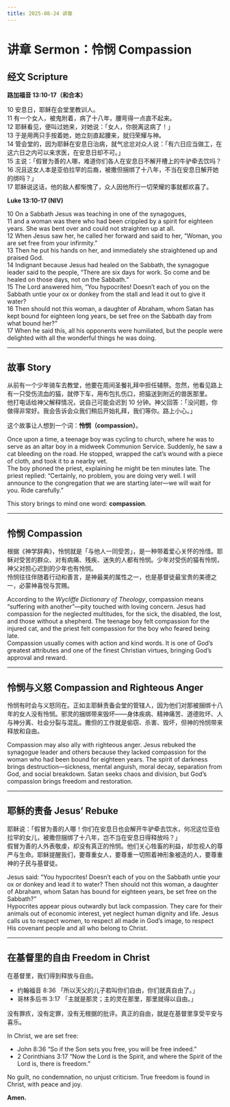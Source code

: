 ```yaml
---
title: 2025-08-24 讲章
---
```


# 讲章 Sermon：怜悯 Compassion
##

## 经文 Scripture

**路加福音 13:10-17（和合本）**

10 安息日，耶稣在会堂里教训人。  
11 有一个女人，被鬼附着，病了十八年，腰弯得一点直不起来。  
12 耶稣看见，便叫过她来，对她说：「女人，你脱离这病了！」  
13 于是用两只手按着她，她立刻直起腰来，就归荣耀与神。  
14 管会堂的，因为耶稣在安息日治病，就气忿忿对众人说：「有六日应当做工，在这六日之内可以来求医，在安息日却不可。」  
15 主说：「假冒为善的人哪，难道你们各人在安息日不解开槽上的牛驴牵去饮吗？  
16 况且这女人本是亚伯拉罕的后裔，被撒但捆绑了十八年，不当在安息日解开她的绑吗？」  
17 耶稣说这话，他的敌人都惭愧了，众人因他所行一切荣耀的事就都欢喜了。

**Luke 13:10-17 (NIV)**

10 On a Sabbath Jesus was teaching in one of the synagogues,  
11 and a woman was there who had been crippled by a spirit for eighteen years. She was bent over and could not straighten up at all.  
12 When Jesus saw her, he called her forward and said to her, “Woman, you are set free from your infirmity.”  
13 Then he put his hands on her, and immediately she straightened up and praised God.  
14 Indignant because Jesus had healed on the Sabbath, the synagogue leader said to the people, “There are six days for work. So come and be healed on those days, not on the Sabbath.”  
15 The Lord answered him, “You hypocrites! Doesn’t each of you on the Sabbath untie your ox or donkey from the stall and lead it out to give it water?  
16 Then should not this woman, a daughter of Abraham, whom Satan has kept bound for eighteen long years, be set free on the Sabbath day from what bound her?”  
17 When he said this, all his opponents were humiliated, but the people were delighted with all the wonderful things he was doing.

---

## 故事 Story



从前有一个少年骑车去教堂，他要在周间圣餐礼拜中担任辅祭。忽然，他看见路上有一只受伤流血的猫，就停下车，用布包扎伤口，把猫送到附近的兽医那里。  
他打电话给神父解释情况，说自己可能会迟到 10 分钟。神父回答：「没问题，你做得非常好。我会告诉会众我们稍后开始礼拜，我们等你。路上小心。」

这个故事让人想到一个词：**怜悯（compassion）**。



Once upon a time, a teenage boy was cycling to church, where he was to serve as an altar boy in a midweek Communion Service. Suddenly, he saw a cat bleeding on the road. He stopped, wrapped the cat’s wound with a piece of cloth, and took it to a nearby vet.  
The boy phoned the priest, explaining he might be ten minutes late. The priest replied: “Certainly, no problem, you are doing very well. I will announce to the congregation that we are starting later—we will wait for you. Ride carefully.”

This story brings to mind one word: **compassion**.

---

## 怜悯 Compassion



根据《神学辞典》，怜悯就是「与他人一同受苦」，是一种带着爱心关怀的怜惜。耶稣对受苦的群众、对有病痛、残疾、迷失的人都有怜悯。少年对受伤的猫有怜悯，神父对担心迟到的少年也有怜悯。  
怜悯往往伴随着行动和善言，是神最美的属性之一，也是基督徒最宝贵的美德之一，必蒙神喜悦与赏赐。



According to the *Wycliffe Dictionary of Theology*, compassion means “suffering with another”—pity touched with loving concern. Jesus had compassion for the neglected multitudes, for the sick, the disabled, the lost, and those without a shepherd. The teenage boy felt compassion for the injured cat, and the priest felt compassion for the boy who feared being late.  
Compassion usually comes with action and kind words. It is one of God’s greatest attributes and one of the finest Christian virtues, bringing God’s approval and reward.

---

## 怜悯与义怒 Compassion and Righteous Anger



怜悯有时会与义怒同在。正如主耶稣责备会堂的管辖人，因为他们对那被捆绑十八年的女人没有怜悯。邪灵的捆绑带来毁坏——身体疾病、精神痛苦、道德败坏、人与神分离、社会分裂与混乱。撒但的工作就是偷窃、杀害、毁坏，但神的怜悯带来释放和自由。



Compassion may also ally with righteous anger. Jesus rebuked the synagogue leader and others because they lacked compassion for the woman who had been bound for eighteen years. The spirit of darkness brings destruction—sickness, mental anguish, moral decay, separation from God, and social breakdown. Satan seeks chaos and division, but God’s compassion brings freedom and restoration.

---

## 耶稣的责备 Jesus’ Rebuke



耶稣说：「假冒为善的人哪！你们在安息日也会解开牛驴牵去饮水，何况这位亚伯拉罕的女儿，被撒但捆绑了十八年，岂不当在安息日得释放吗？」  
假冒为善的人外表敬虔，却没有真正的怜悯。他们关心牲畜的利益，却忽视人的尊严与生命。耶稣提醒我们，要尊重女人，要尊重一切照着神形象被造的人，要尊重神的子民与基督徒。



Jesus said: “You hypocrites! Doesn’t each of you on the Sabbath untie your ox or donkey and lead it to water? Then should not this woman, a daughter of Abraham, whom Satan has bound for eighteen years, be set free on the Sabbath?”  
Hypocrites appear pious outwardly but lack compassion. They care for their animals out of economic interest, yet neglect human dignity and life. Jesus calls us to respect women, to respect all made in God’s image, to respect His covenant people and all who belong to Christ.

---

## 在基督里的自由 Freedom in Christ



在基督里，我们得到释放与自由。

* 约翰福音 8:36 「所以天父的儿子若叫你们自由，你们就真自由了。」
* 哥林多后书 3:17 「主就是那灵；主的灵在那里，那里就得以自由。」

没有罪疚，没有定罪，没有无根据的批评。真正的自由，就是在基督里享受平安与喜乐。



In Christ, we are set free:

* John 8:36 “So if the Son sets you free, you will be free indeed.”
* 2 Corinthians 3:17 “Now the Lord is the Spirit, and where the Spirit of the Lord is, there is freedom.”

No guilt, no condemnation, no unjust criticism. True freedom is found in Christ, with peace and joy.

**Amen.**


